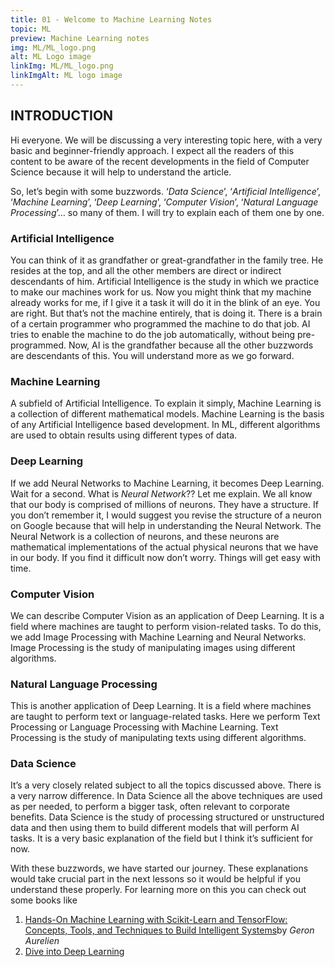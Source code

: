 ```yaml
---
title: 01 - Welcome to Machine Learning Notes
topic: ML
preview: Machine Learning notes
img: ML/ML_logo.png
alt: ML Logo image
linkImg: ML/ML_logo.png
linkImgAlt: ML logo image
---
```


## INTRODUCTION

Hi everyone. We will be discussing a very interesting topic here, with a very basic and beginner-friendly approach. I expect all the readers of this content to be aware of the recent developments in the field of Computer Science because it will help to understand the article.

So, let’s begin with some buzzwords. ‘*Data Science*’, ‘*Artificial Intelligence*’, ‘*Machine Learning*’, ‘*Deep Learning*’, ‘*Computer Vision*’, ‘*Natural Language Processing*’… so many of them. I will try to explain each of them one by one. 

### **Artificial Intelligence**   
You can think of it as grandfather or great-grandfather in the family tree. He resides at the top, and all the other members are direct or indirect descendants of him. Artificial Intelligence is the study in which we practice to make our machines work for us. Now you might think that my machine already works for me, if I give it a task it will do it in the blink of an eye. You are right. But that’s not the machine entirely, that is doing it. There is a brain of a certain programmer who programmed the machine to do that job. AI tries to enable the machine to do the job automatically, without being pre-programmed. Now, AI is the grandfather because all the other buzzwords are descendants of this. You will understand more as we go forward.

### **Machine Learning** 
A subfield of Artificial Intelligence. To explain it simply, Machine Learning is a collection of different mathematical models. Machine Learning is the basis of any Artificial Intelligence based development. In ML, different algorithms are used to obtain results using different types of data. 

### **Deep Learning** 
If we add Neural Networks to Machine Learning, it becomes Deep Learning. Wait for a second. What is _Neural Network_?? Let me explain. We all know that our body is comprised of millions of neurons. They have a structure. If you don’t remember it, I would suggest you revise the structure of a neuron on Google because that will help in understanding the Neural Network. The Neural Network is a collection of neurons, and these neurons are mathematical implementations of the actual physical neurons that we have in our body. If you find it difficult now don’t worry. Things will get easy with time. 

### **Computer Vision** 
We can describe Computer Vision as an application of Deep Learning. It is a field where machines are taught to perform vision-related tasks. To do this, we add Image Processing with Machine Learning and Neural Networks. Image Processing is the study of manipulating images using different algorithms.

### **Natural Language Processing** 
This is another application of Deep Learning. It is a field where machines are taught to perform text or language-related tasks. Here we perform Text Processing or Language Processing with Machine Learning. Text Processing is the study of manipulating texts using different algorithms. 

### **Data Science** 
It’s a very closely related subject to all the topics discussed above. There is a very narrow difference. In Data Science all the above techniques are used as per needed, to perform a bigger task, often relevant to corporate benefits. Data Science is the study of processing structured or unstructured data and then using them to build different models that will perform AI tasks. It is a very basic explanation of the field but I think it’s sufficient for now.

With these buzzwords, we have started our journey. These explanations would take crucial part in the next lessons so it would be helpful if you understand these properly. For learning more on this you can check out some books like 
1. [Hands-On Machine Learning with Scikit-Learn and TensorFlow: Concepts, Tools, and Techniques to Build Intelligent Systems](https://www.oreilly.com/library/view/hands-on-machine-learning/9781492032632/)by _Geron Aurelien_
2. [Dive into Deep Learning](https://www.amazon.in/Dive-into-Learning-Aston-Zhang/dp/1009389432)
